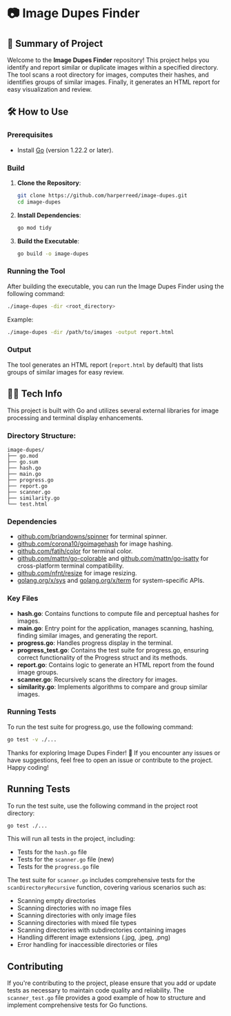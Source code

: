 # 📷 Image Dupes Finder

## 🚀 Summary of Project

Welcome to the **Image Dupes Finder** repository! This project helps you identify and report similar or duplicate images within a specified directory. The tool scans a root directory for images, computes their hashes, and identifies groups of similar images. Finally, it generates an HTML report for easy visualization and review.

## 🛠️ How to Use

### Prerequisites

- Install [Go](https://golang.org/dl/) (version 1.22.2 or later).

### Build

1. **Clone the Repository**:
   ```sh
   git clone https://github.com/harperreed/image-dupes.git
   cd image-dupes
   ```

2. **Install Dependencies**:
   ```sh
   go mod tidy
   ```

3. **Build the Executable**:
   ```sh
   go build -o image-dupes
   ```

### Running the Tool

After building the executable, you can run the Image Dupes Finder using the following command:

```sh
./image-dupes -dir <root_directory>
```

Example:
```sh
./image-dupes -dir /path/to/images -output report.html
```

### Output

The tool generates an HTML report (`report.html` by default) that lists groups of similar images for easy review.

## 🧑‍💻 Tech Info

This project is built with Go and utilizes several external libraries for image processing and terminal display enhancements.

### Directory Structure:

```
image-dupes/
├── go.mod
├── go.sum
├── hash.go
├── main.go
├── progress.go
├── report.go
├── scanner.go
├── similarity.go
└── test.html
```

### Dependencies

- [github.com/briandowns/spinner](https://github.com/briandowns/spinner) for terminal spinner.
- [github.com/corona10/goimagehash](https://github.com/corona10/goimagehash) for image hashing.
- [github.com/fatih/color](https://github.com/fatih/color) for terminal color.
- [github.com/mattn/go-colorable](https://github.com/mattn/go-colorable) and [github.com/mattn/go-isatty](https://github.com/mattn/go-isatty) for cross-platform terminal compatibility.
- [github.com/nfnt/resize](https://github.com/nfnt/resize) for image resizing.
- [golang.org/x/sys](https://golang.org/x/sys) and [golang.org/x/term](https://golang.org/x/term) for system-specific APIs.

### Key Files

- **hash.go**: Contains functions to compute file and perceptual hashes for images.
- **main.go**: Entry point for the application, manages scanning, hashing, finding similar images, and generating the report.
- **progress.go**: Handles progress display in the terminal.
- **progress_test.go**: Contains the test suite for progress.go, ensuring correct functionality of the Progress struct and its methods.
- **report.go**: Contains logic to generate an HTML report from the found image groups.
- **scanner.go**: Recursively scans the directory for images.
- **similarity.go**: Implements algorithms to compare and group similar images.

### Running Tests

To run the test suite for progress.go, use the following command:

```sh
go test -v ./...
```

Thanks for exploring Image Dupes Finder! 🎉 If you encounter any issues or have suggestions, feel free to open an issue or contribute to the project. Happy coding!

## Running Tests

To run the test suite, use the following command in the project root directory:

```sh
go test ./...
```

This will run all tests in the project, including:
- Tests for the `hash.go` file
- Tests for the `scanner.go` file (new)
- Tests for the `progress.go` file

The test suite for `scanner.go` includes comprehensive tests for the `scanDirectoryRecursive` function, covering various scenarios such as:
- Scanning empty directories
- Scanning directories with no image files
- Scanning directories with only image files
- Scanning directories with mixed file types
- Scanning directories with subdirectories containing images
- Handling different image extensions (.jpg, .jpeg, .png)
- Error handling for inaccessible directories or files

## Contributing

If you're contributing to the project, please ensure that you add or update tests as necessary to maintain code quality and reliability. The `scanner_test.go` file provides a good example of how to structure and implement comprehensive tests for Go functions.
